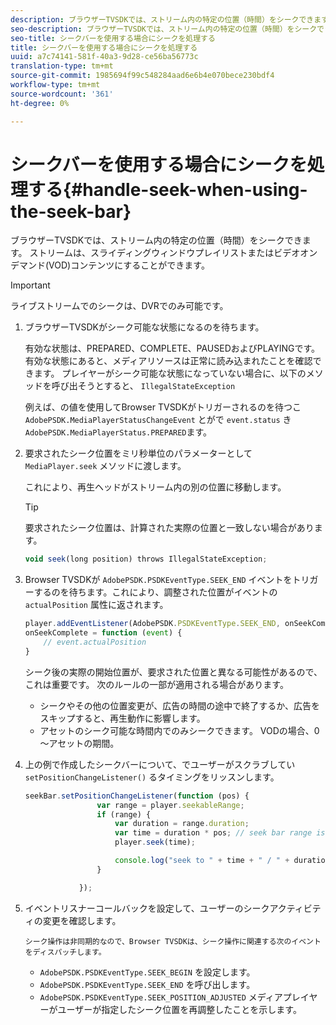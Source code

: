 ```yaml
---
description: ブラウザーTVSDKでは、ストリーム内の特定の位置（時間）をシークできます。 ストリームは、スライディングウィンドウプレイリストまたはビデオオンデマンド(VOD)コンテンツにすることができます。
seo-description: ブラウザーTVSDKでは、ストリーム内の特定の位置（時間）をシークできます。 ストリームは、スライディングウィンドウプレイリストまたはビデオオンデマンド(VOD)コンテンツにすることができます。
seo-title: シークバーを使用する場合にシークを処理する
title: シークバーを使用する場合にシークを処理する
uuid: a7c74141-581f-40a3-9d28-ce56ba56773c
translation-type: tm+mt
source-git-commit: 1985694f99c548284aad6e6b4e070bece230bdf4
workflow-type: tm+mt
source-wordcount: '361'
ht-degree: 0%

---
```



# シークバーを使用する場合にシークを処理する{#handle-seek-when-using-the-seek-bar}

ブラウザーTVSDKでは、ストリーム内の特定の位置（時間）をシークできます。 ストリームは、スライディングウィンドウプレイリストまたはビデオオンデマンド(VOD)コンテンツにすることができます。

>[!IMPORTANT]
>
>ライブストリームでのシークは、DVRでのみ可能です。

1. ブラウザーTVSDKがシーク可能な状態になるのを待ちます。

   有効な状態は、PREPARED、COMPLETE、PAUSEDおよびPLAYINGです。 有効な状態にあると、メディアリソースは正常に読み込まれたことを確認できます。 プレイヤーがシーク可能な状態になっていない場合に、以下のメソッドを呼び出そうとすると、 `IllegalStateException`

   例えば、の値を使用してBrowser TVSDKがトリガーされるのを待つこ `AdobePSDK.MediaPlayerStatusChangeEvent` とがで `event.status` き `AdobePSDK.MediaPlayerStatus.PREPARED`ます。

1. 要求されたシーク位置をミリ秒単位のパラメーターとして `MediaPlayer.seek` メソッドに渡します。

   これにより、再生ヘッドがストリーム内の別の位置に移動します。

   >[!TIP]
   >
   >要求されたシーク位置は、計算された実際の位置と一致しない場合があります。

   ```js
   void seek(long position) throws IllegalStateException;
   ```

1. Browser TVSDKが `AdobePSDK.PSDKEventType.SEEK_END` イベントをトリガーするのを待ちます。これにより、調整された位置がイベントの `actualPosition` 属性に返されます。

   ```js
   player.addEventListener(AdobePSDK.PSDKEventType.SEEK_END, onSeekComplete); 
   onSeekComplete = function (event) {
       // event.actualPosition
   }
   ```

   シーク後の実際の開始位置が、要求された位置と異なる可能性があるので、これは重要です。 次のルールの一部が適用される場合があります。

   * シークやその他の位置変更が、広告の時間の途中で終了するか、広告をスキップすると、再生動作に影響します。
   * アセットのシーク可能な時間内でのみシークできます。 VODの場合、0 ～アセットの期間。

1. 上の例で作成したシークバーについて、でユーザーがスクラブしてい `setPositionChangeListener()` るタイミングをリッスンします。

   ```js
   seekBar.setPositionChangeListener(function (pos) { 
                   var range = player.seekableRange; 
                   if (range) { 
                       var duration = range.duration; 
                       var time = duration * pos; // seek bar range is [0,1] 
                       player.seek(time); 
   
                       console.log("seek to " + time + " / " + duration); 
                   } 
   
               }); 
   ```

1. イベントリスナーコールバックを設定して、ユーザーのシークアクティビティの変更を確認します。

       シーク操作は非同期的なので、Browser TVSDKは、シーク操作に関連する次のイベントをディスパッチします。
   
   * `AdobePSDK.PSDKEventType.SEEK_BEGIN` を設定します。
   * `AdobePSDK.PSDKEventType.SEEK_END` を呼び出します。
   * `AdobePSDK.PSDKEventType.SEEK_POSITION_ADJUSTED` メディアプレイヤーがユーザーが指定したシーク位置を再調整したことを示します。

